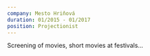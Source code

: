 ```yaml
---
company: Mesto Hriňová
duration: 01/2015 - 01/2017
position: Projectionist
---
```

Screening of movies, short movies at festivals...